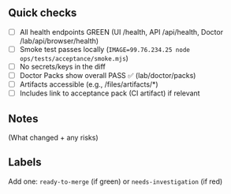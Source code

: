 ## Quick checks
- [ ] All health endpoints GREEN (UI /health, API /api/health, Doctor /lab/api/browser/health)
- [ ] Smoke test passes locally (`IMAGE=99.76.234.25 node ops/tests/acceptance/smoke.mjs`)
- [ ] No secrets/keys in the diff
- [ ] Doctor Packs show overall PASS ✅ (lab/doctor/packs)
- [ ] Artifacts accessible (e.g., /files/artifacts/*)
- [ ] Includes link to acceptance pack (CI artifact) if relevant

## Notes
(What changed + any risks)

## Labels
Add one: `ready-to-merge` (if green) or `needs-investigation` (if red)
